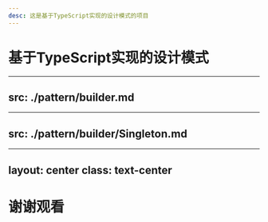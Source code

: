 ```yaml
---
desc: 这是基于TypeScript实现的设计模式的项目
---
```


# 基于TypeScript实现的设计模式

---
src: ./pattern/builder.md
---

---
src: ./pattern/builder/Singleton.md
---

---
layout: center
class: text-center
---

# 谢谢观看
